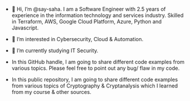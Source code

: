 - 👋 Hi, I’m @say-saha. I am a Software Engineer with 2.5 years of experience in the information technology and services industry. Skilled in Terraform, AWS, Google Cloud Platform, Azure, Python and Javascript.
- 👀 I’m interested in Cybersecurity, Cloud & Automation.
- 🌱 I’m currently studying IT Security.

- In this GitHub handle, I am going to share different code examples from various topics. Please feel free to point out any bug/ flaw in my code.

- In this public repository, I am going to share different code examples from various topics of Cryptography & Cryptanalysis which I learned from my course & other sources. 

<!--- You can also reach me at sayansaha133@gmail.com --->